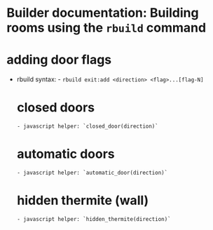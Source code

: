 # Builder documentation: Building rooms using the `rbuild` command

# adding door flags
  - rbuild syntax:
		- `rbuild exit:add <direction> <flag>...[flag-N]`
	# closed doors
		- javascript helper: `closed_door(direction)`
	# automatic doors
		- javascript helper: `automatic_door(direction)`
	# hidden thermite (wall)
		- javascript helper: `hidden_thermite(direction)`


